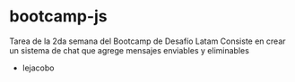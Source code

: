 # bootcamp-js
Tarea de la 2da semana del Bootcamp de Desafío Latam
Consiste en crear un sistema de chat que agrege mensajes enviables y eliminables

- lejacobo